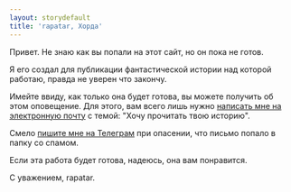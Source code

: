 ```yaml
---
layout: storydefault
title: 'rapatar, Хорда'
---
```


Привет. Не знаю как вы попали на этот сайт, но он пока не готов.

Я его создал для публикации фантастической истории над которой работаю, правда не уверен что закончу.

Имейте ввиду, как только она будет готова, вы можете получить об этом оповещение. Для этого, вам всего лишь нужно [написать мне на электронную почту](mailto:rapatar@gmail.com) с темой: "Хочу прочитать твою историю".

Смело [пишите мне на Телеграм](https://t.me/rapatar) при опасении, что письмо попало в папку со спамом.

Если эта работа будет готова, надеюсь, она вам понравится.

С уважением, rapatar.
